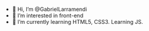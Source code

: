 - 👋 Hi, I’m @GabrielLarramendi
- 👀 I’m interested in front-end 
- 🌱 I’m currently learning HTML5, CSS3. Learning JS.

<!---
GabrielLarramendi/GabrielLarramendi is a ✨ special ✨ repository because its `README.md` (this file) appears on your GitHub profile.
You can click the Preview link to take a look at your changes.
--->
